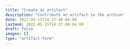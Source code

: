 ```yaml
---
title: "Create an artifact"
description: "Contribute an artifact to the archive"
date: 2022-05-15T14:37:40-04:00
lastmod: 2022-05-15T14:37:40-04:00
draft: false
images: []
type: "artifact-form"
---
```

